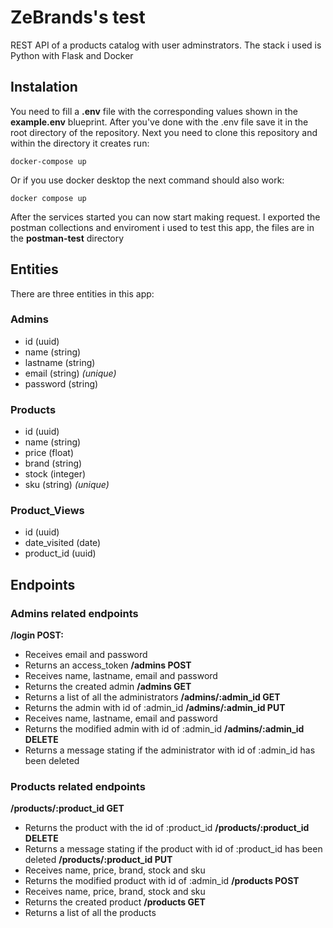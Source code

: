 # ZeBrands's test

REST API of a products catalog with user adminstrators. The stack i used is Python with Flask and Docker

## Instalation

You need to fill a **.env** file with the corresponding values shown in the **example.env** blueprint. After you've done with the .env file save it in the root directory of the repository.
Next you need to clone this repository and within the directory it creates run:

    docker-compose up

Or if you use docker desktop the next command should also work:

    docker compose up

After the services started you can now start making request.
I exported the postman collections and enviroment i used to test this app, the files are in the **postman-test** directory

## Entities

There are three entities in this app:

### Admins

-   id (uuid)
-   name (string)
-   lastname (string)
-   email (string) _(unique)_
-   password (string)

### Products

-   id (uuid)
-   name (string)
-   price (float)
-   brand (string)
-   stock (integer)
-   sku (string) _(unique)_

### Product_Views

-   id (uuid)
-   date_visited (date)
-   product_id (uuid)

## Endpoints

### Admins related endpoints

**/login POST:**

-   Receives email and password
-   Returns an access_token
    **/admins POST**
-   Receives name, lastname, email and password
-   Returns the created admin
    **/admins GET**
-   Returns a list of all the administrators
    **/admins/:admin_id GET**
-   Returns the admin with id of :admin_id
    **/admins/:admin_id PUT**
-   Receives name, lastname, email and password
-   Returns the modified admin with id of :admin_id
    **/admins/:admin_id DELETE**
-   Returns a message stating if the administrator with id of :admin_id has been deleted

### Products related endpoints

**/products/:product_id GET**

-   Returns the product with the id of :product_id
    **/products/:product_id DELETE**
-   Returns a message stating if the product with id of :product_id has been deleted
    **/products/:product_id PUT**
-   Receives name, price, brand, stock and sku
-   Returns the modified product with id of :admin_id
    **/products POST**
-   Receives name, price, brand, stock and sku
-   Returns the created product
    **/products GET**
-   Returns a list of all the products
